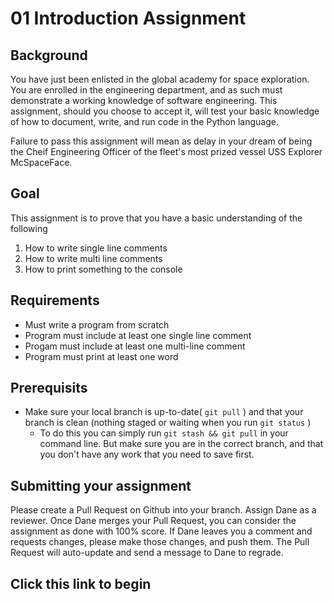 # 01 Introduction Assignment

## Background
You have just been enlisted in the global academy for space exploration. You are enrolled in the engineering department, and as such must demonstrate a working knowledge of software engineering. This assignment, should you choose to accept it, will test your basic knowledge of how to document, write, and run code in the Python language.

Failure to pass this assignment will mean as delay in your dream of being the Cheif Engineering Officer of the fleet's most prized vessel USS Explorer McSpaceFace.

## Goal
This assignment is to prove that you have a basic understanding of the following
1. How to write single line comments
2. How to write multi line comments
3. How to print something to the console

## Requirements
- Must write a program from scratch
- Program must include at least one single line comment
- Progam must include at least one multi-line comment
- Program must print at least one word

## Prerequisits
- Make sure your local branch is up-to-date( `git pull` ) and that your branch is clean (nothing staged or waiting when you run `git status` )
  - To do this you can simply run `git stash && git pull` in your command line. But make sure you are in the correct branch, and that you don't have any work that you need to save first.

## Submitting your assignment
Please create a Pull Request on Github into your branch. Assign Dane as a reviewer. Once Dane merges your Pull Request, you can consider the assignment as done with 100% score. If Dane leaves you a comment and requests changes, please make those changes, and push them. The Pull Request will auto-update and send a message to Dane to regrade.

## Click this link to begin
